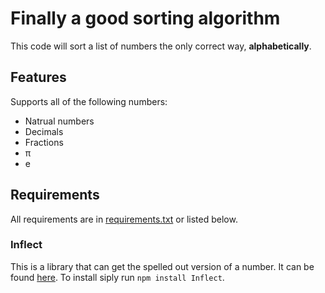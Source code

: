 # Finally a good sorting algorithm
This code will sort a list of numbers the only correct way, **alphabetically**.

## Features
Supports all of the following numbers:
* Natrual numbers
* Decimals
* Fractions
* π
* e

## Requirements
All requirements are in [requirements.txt](https://github.com/JakeNichols0/Finally-a-good-sorting-algorithm/blob/main/requirements.txt) or listed below.
### Inflect
This is a library that can get the spelled out version of a number. It can be found [here](https://github.com/jaraco/inflect). To install siply run `npm install Inflect`.
